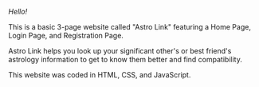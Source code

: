 *Hello!*

This is a basic 3-page website called "Astro Link" 
featuring a Home Page, Login Page, and Registration Page. 

Astro Link helps you look up your significant other's or best friend's
astrology information to get to know them better and find compatibility. 

This website was coded in HTML, CSS, and JavaScript.
